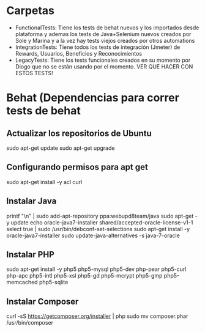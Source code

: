 # Carpetas

* FunctionalTests: Tiene los tests de behat nuevos y los importados desde plataforma y ademas los tests de Java+Selenium nuevos creados por Sole y Marina y a la vez hay tests viejos creados por otros automations 
* IntegrationTests: Tiene todos los tests de integración (Jmeter) de Rewards, Usuarios, Beneficios y Reconocimientos
* LegacyTests: Tiene los tests funcionales creados en su momento por Diogo que no se están usando por el momento. VER QUE HACER CON ESTOS TESTS!


# Behat (Dependencias para correr tests de behat
 

Actualizar los repositorios de Ubuntu
-------------------------------------
sudo apt-get update
sudo apt-get upgrade


Configurando permisos para apt get
----------------------------------
sudo apt-get install -y acl curl


Instalar Java
-------------
printf "\n" | sudo add-apt-repository ppa:webupd8team/java
sudo apt-get -y update
echo oracle-java7-installer shared/accepted-oracle-license-v1-1 select true | sudo /usr/bin/debconf-set-selections
sudo apt-get install -y  oracle-java7-installer
sudo update-java-alternatives -s java-7-oracle


Instalar PHP
------------
sudo apt-get install -y php5 php5-mysql php5-dev php-pear php5-curl php-apc php5-intl php5-xsl php5-gd php5-mcrypt php5-gmp php5-memcached php5-sqlite


Instalar Composer
-----------------
curl -sS https://getcomposer.org/installer | php
sudo mv composer.phar /usr/bin/composer


